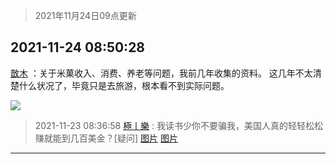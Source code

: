 > 2021年11月24日09点更新
<link rel="stylesheet" href="https://cdn.jsdelivr.net/gh/taotie6/sampleJSON@main/css/photo_show.css">
<meta name="referrer" content="no-referrer" />


 ## 2021-11-24 08:50:28 

 [㪚木](https://www.coolapk.com/feed/31673913?shareKey=N2I0MzE2YzZmZjE3NjE5ZDk4ZDI~) ：关于米菓收入、消费、养老等问题，我前几年收集的资料。
这几年不太清楚什么状况了，毕竟只是去旅游，根本看不到实际问题。 

<div class="album">
<img class="img-item" src="http://image.coolapk.com/feed/2021/1124/08/1081091_5f913ffe_5023_4864_897@870x9525.jpeg" />
</div>

> 2021-11-23 08:36:58 
> [極丨樂](https://www.coolapk.com/feed/31653743?shareKey=MzQyYTM1NDE3Yzc1NjE5ZDk4ZDI~) : 我读书少你不要骗我，美国人真的轻轻松松赚就能到几百美金？[疑问] 
[图片](http://image.coolapk.com/feed/2021/1123/08/3455553_93eeb7dc_7816_8047_472@1080x603.jpeg)
[图片](http://image.coolapk.com/feed/2021/1123/08/3455553_b3596972_7816_8053_671@1080x634.jpeg)

 ------- 

